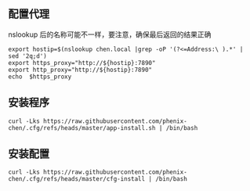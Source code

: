
## 配置代理

nslookup 后的名称可能不一样，要注意，确保最后返回的结果正确
```
export hostip=$(nslookup chen.local |grep -oP '(?<=Address:\ ).*' | sed '2q;d')
export https_proxy="http://${hostip}:7890"
export http_proxy="http://${hostip}:7890"
echo  $https_proxy
```

## 安装程序

```
curl -Lks https://raw.githubusercontent.com/phenix-chen/.cfg/refs/heads/master/app-install.sh | /bin/bash
```

## 安装配置
```
curl -Lks https://raw.githubusercontent.com/phenix-chen/.cfg/refs/heads/master/cfg-install | /bin/bash
```
